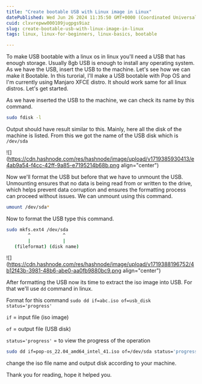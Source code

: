 ```yaml
---
title: "Create bootable USB with Linux image in Linux"
datePublished: Wed Jun 26 2024 11:35:50 GMT+0000 (Coordinated Universal Time)
cuid: clxvrepww000109jugpgs9iaz
slug: create-bootable-usb-with-linux-image-in-linux
tags: linux, linux-for-beginners, linux-basics, bootable

---
```


To make USB bootable with a linux os in linux you'll need a USB that has enough storage. Usually 8gb USB is enough to install any operating system. As we have the USB, insert the USB to the machine. Let's see how we can make it Bootable. In this turorial, I'll make a USB bootable with Pop OS and I'm currently using Manjaro XFCE distro. It should work same for all linux distros. Let's get started.

As we have inserted the USB to the machine, we can check its name by this command.

```bash
sudo fdisk -l
```

Output should have result similar to this. Mainly, here all the disk of the machine is listed. From this we got the name of the USB disk which is `/dev/sda`

![](https://cdn.hashnode.com/res/hashnode/image/upload/v1719385930413/e4ab9a54-f4cc-42ff-9a85-e7195214b68b.png align="center")

Now we'll format the USB but before that we have to unmount the USB. Unmounting ensures that no data is being read from or written to the drive, which helps prevent data corruption and ensures the formatting process can proceed without issues. We can unmount using this command.

```bash
umount /dev/sda*
```

Now to format the USB type this command.

```bash
sudo mkfs.ext4 /dev/sda
        ^            ^
        |            |
   (fileformat) (disk name)
```

![](https://cdn.hashnode.com/res/hashnode/image/upload/v1719388196752/4b12f43b-3981-48b6-abe0-aa0fb9880bc9.png align="center")

After formatting the USB now its time to extract the iso image into USB. For that we'll use `dd` command in linux.

Format for this command `sudo dd if=abc.iso of=usb_disk status='progress'`

`if` = input file (iso image)

`of` = output file (USB disk)

`status='progress'` = to view the progress of the operation

```bash
sudo dd if=pop-os_22.04_amd64_intel_41.iso of=/dev/sda status='progress'
```

change the iso file name and output disk according to your machine.

Thank you for reading, hope it helped you.